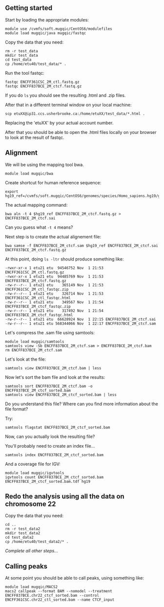 ## Getting started

Start by loading the appropriate modules:
```
module use /cvmfs/soft.mugqic/CentOS6/modulefiles
module load mugqic/java mugqic/fastqc
```

Copy the data that you need:
```
rm -r test_data
mkdir test_data
cd test_data
cp /home/etu40/test_data/* .
```

Run the tool fastqc:
```
fastqc ENCFF361CSC_2M_ctl.fastq.gz
fastqc ENCFF837BCE_2M_ctcf.fastq.gz
```

If you do `ls` you should see the resulting .html and .zip files.

After that in a different terminal window on your local machine:
```
scp etuXX@ip31.ccs.usherbrooke.ca:/home/etuXX/test_data/*.html .
```

Replacing the 'etuXX' by your actual account number. 

After that you should be able to open the .html files locally on your browser to look at the result of fastqc.

## Alignment

We will be using the mapping tool bwa.
```
module load mugqic/bwa
```

Create shortcut for human reference sequence:
```
export hg19_ref=/cvmfs/soft.mugqic/CentOS6/genomes/species/Homo_sapiens.hg19/genome/bwa_index/Homo_sapiens.hg19.fa
```

The actual mapping command:
```
bwa aln -t 4 $hg19_ref ENCFF837BCE_2M_ctcf.fastq.gz > ENCFF837BCE_2M_ctcf.sai
```

Can you guess what `-t 4` means?

Next step is to create the actual alignement file:
```
bwa samse -f ENCFF837BCE_2M_ctcf.sam $hg19_ref ENCFF837BCE_2M_ctcf.sai ENCFF837BCE_2M_ctcf.fastq.gz 
```

At this point, doing `ls -ltr` should produce something like:
```
-rwxr-xr-x 1 etu21 etu  94546752 Nov  1 21:53 ENCFF361CSC_2M_ctl.fastq.gz
-rwxr-xr-x 1 etu21 etu  94485769 Nov  1 21:53 ENCFF837BCE_2M_ctcf.fastq.gz
-rw-r--r-- 1 etu21 etu    365149 Nov  1 21:53 ENCFF361CSC_2M_ctl_fastqc.zip
-rw-r--r-- 1 etu21 etu    326714 Nov  1 21:53 ENCFF361CSC_2M_ctl_fastqc.html
-rw-r--r-- 1 etu21 etu    349567 Nov  1 21:54 ENCFF837BCE_2M_ctcf_fastqc.zip
-rw-r--r-- 1 etu21 etu    317492 Nov  1 21:54 ENCFF837BCE_2M_ctcf_fastqc.html
-rw-r--r-- 1 etu21 etu  66628924 Nov  1 22:15 ENCFF837BCE_2M_ctcf.sai
-rw-r--r-- 1 etu21 etu 568344066 Nov  1 22:17 ENCFF837BCE_2M_ctcf.sam
```

Let's compress the .sam file using samtools:
```
module load mugqic/samtools
samtools view -Sb ENCFF837BCE_2M_ctcf.sam > ENCFF837BCE_2M_ctcf.bam 
rm ENCFF837BCE_2M_ctcf.sam
```
Let's look at the file:
```
samtools view ENCFF837BCE_2M_ctcf.bam | less
```

Now let's sort the bam file and look at the results:
```
samtools sort ENCFF837BCE_2M_ctcf.bam -o ENCFF837BCE_2M_ctcf_sorted.bam
samtools view ENCFF837BCE_2M_ctcf_sorted.bam | less
```

Do you understand this file? Where can you find more information about the file format?

Try:
```
samtools flagstat ENCFF837BCE_2M_ctcf_sorted.bam
```

Now, can you actually look the resulting file?

You'll probably need to create an index file...
```
samtools index ENCFF837BCE_2M_ctcf_sorted.bam
```

And a coverage file for IGV:
```
module load mugqic/igvtools
igvtools count ENCFF837BCE_2M_ctcf_sorted.bam ENCFF837BCE_2M_ctcf_sorted.bam.tdf hg19
```

## Redo the analysis using all the data on chromosome 22

Copy the data that you need:
```
cd ..
rm -r test_data2
mkdir test_data2
cd test_data2
cp /home/etu40/test_data2/* .
```

*Complete all other steps...*

## Calling peaks

At some point you should be able to call peaks, using something like:
```
module load mugqic/MACS2
macs2 callpeak --format BAM --nomodel --treatment ENCFF837BCE.chr22_ctcf_sorted.bam --control ENCFF361CSC.chr22_ctl_sorted.bam --name CTCF_input
```
<!--

## Looking for motifs

We will use a script from a tool call Homer:
```
export MUGQIC_INSTALL_HOME=/cvmfs/soft.mugqic/CentOS6
module load mugqic/perl/5.22.1 mugqic/weblogo/3.3 mugqic/homer/4.7
findMotifsGenome.pl CTCF_input_peaks.narrowPeak hg19 peakAnalysis -preparsedDir preparsed -p8
```
-->
